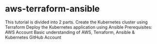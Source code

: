 # aws-terraform-ansible
This tutorial is divided into 2 parts.
Create the Kubernetes cluster using Terraform
Deploy the Kubernetes application using Ansible
Prerequisites:
AWS Account
Basic understanding of AWS, Terraform, Ansible & Kubernetes
GitHub Account
